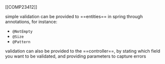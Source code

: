 [[COMP23412]]

simple validation can be provided to ==entities== in spring through annotations, for instance:
- `@NotEmpty`
- `@Size`
- `@Pattern`

validation can also be provided to the ==controller==, by stating which field you want to be validated, and providing parameters to capture errors